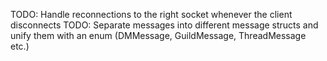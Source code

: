 TODO: Handle reconnections to the right socket whenever the client disconnects
TODO: Separate messages into different message structs and unify them with an enum (DMMessage, GuildMessage, ThreadMessage etc.)